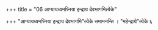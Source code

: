 +++
title = "06 आप्यायध्वमघ्निया इन्द्राय देवभागमित्येके"

+++
"आप्यायध्वमघ्निया इन्द्राय देवभागमि"त्येके समामनन्ति । "महेन्द्राये"त्येके ६  
